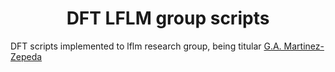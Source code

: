 <h1 align='center'> 
DFT LFLM group scripts
</h1>
DFT scripts implemented to lflm research group, being titular <a href="https://github.com/Gabmtzz"> G.A.  Martinez-Zepeda</a>
